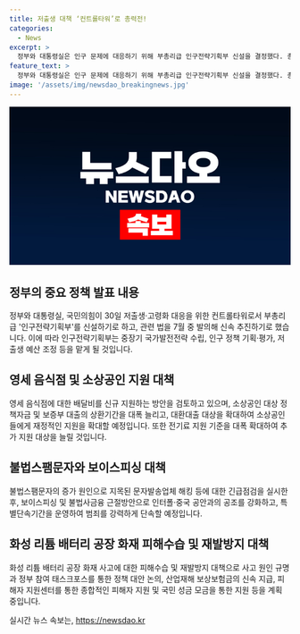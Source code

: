```yaml
---
title: 저출생 대책 ‘컨트롤타워’로 총력전!
categories:
  - News
excerpt: >
  정부와 대통령실은 인구 문제에 대응하기 위해 부총리급 인구전략기획부 신설을 결정했다. 총리공관에서 열린 고위 협의회에서는 인구전략기획부의 기능과 관련 법 개정안 발의 등이 합의되었다. 또한, 소상공인 지원을 위해 정부는 정책자금 및 보증부 대출 상환기간을 연장하고, 대환대출 대상을 확대하며, 배달료 지원에 대한 상생방안을 검토한 것으로 전해졌다. 7월 말까지는 불법스팸과 보이스피싱에 대한 긴급 점검이 예정되었으며, 화성 리튬 배터리 공장 화재 피해수습과 재발방지 대책 마련을 위한 TF를 운영할 계획이다.
feature_text: >
  정부와 대통령실은 인구 문제에 대응하기 위해 부총리급 인구전략기획부 신설을 결정했다. 총리공관에서 열린 고위 협의회에서는 인구전략기획부의 기능과 관련 법 개정안 발의 등이 합의되었다. 또한, 소상공인 지원을 위해 정부는 정책자금 및 보증부 대출 상환기간을 연장하고, 대환대출 대상을 확대하며, 배달료 지원에 대한 상생방안을 검토한 것으로 전해졌다. 7월 말까지는 불법스팸과 보이스피싱에 대한 긴급 점검이 예정되었으며, 화성 리튬 배터리 공장 화재 피해수습과 재발방지 대책 마련을 위한 TF를 운영할 계획이다.
image: '/assets/img/newsdao_breakingnews.jpg'
---
```


<p><img src="/assets/img/newsdao_breakingnews.jpg" alt="implanttips 속보" /></p>

<h2 data-ke-size="size26">정부의 중요 정책 발표 내용</h2>

<p data-ke-size="size16">정부와 대통령실, 국민의힘이 30일 저출생·고령화 대응을 위한 컨트롤타워로서 부총리급 '인구전략기획부'를 신설하기로 하고, 관련 법을 7월 중 발의해 신속 추진하기로 했습니다. 이에 따라 인구전략기획부는 중장기 국가발전전략 수립, 인구 정책 기획·평가, 저출생 예산 조정 등을 맡게 될 것입니다.</p>

<h2 data-ke-size="size26">영세 음식점 및 소상공인 지원 대책</h2>

<p data-ke-size="size16">영세 음식점에 대한 배달비를 신규 지원하는 방안을 검토하고 있으며, 소상공인 대상 정책자금 및 보증부 대출의 상환기간을 대폭 늘리고, 대환대출 대상을 확대하여 소상공인들에게 재정적인 지원을 확대할 예정입니다. 또한 전기료 지원 기준을 대폭 확대하여 추가 지원 대상을 늘릴 것입니다.</p>

<h2 data-ke-size="size26">불법스팸문자와 보이스피싱 대책</h2>

<p data-ke-size="size16">불법스팸문자의 증가 원인으로 지목된 문자발송업체 해킹 등에 대한 긴급점검을 실시한 후, 보이스피싱 및 불법사금융 근절방안으로 인터폴·중국 공안과의 공조를 강화하고, 특별단속기간을 운영하여 범죄를 강력하게 단속할 예정입니다.</p>

<h2 data-ke-size="size26">화성 리튬 배터리 공장 화재 피해수습 및 재발방지 대책</h2>

<p data-ke-size="size16">화성 리튬 배터리 공장 화재 사고에 대한 피해수습 및 재발방지 대책으로 사고 원인 규명과 정부 참여 태스크포스를 통한 정책 대안 논의, 산업재해 보상보험금의 신속 지급, 피해자 지원센터를 통한 종합적인 피해자 지원 및 국민 성금 모금을 통한 지원 등을 계획 중입니다.</p>
실시간 뉴스 속보는, <a href="https://newsdao.kr" rel="dofollow">https://newsdao.kr</a>


